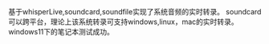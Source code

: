 基于whisperLive,soundcard,soundfile实现了系统音频的实时转录。
soundcard可以跨平台，理论上该系统转录可支持windows,linux，mac的实时转录。
windows11下的笔记本测试成功。
